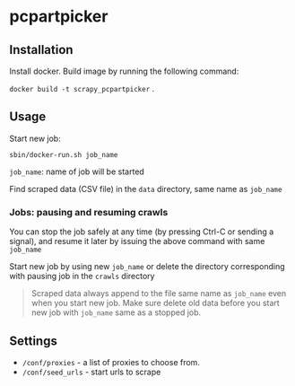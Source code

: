 # pcpartpicker

## Installation

Install docker. Build image by running the following command:

`docker build -t scrapy_pcpartpicker` .

## Usage

Start new job:

`sbin/docker-run.sh job_name`

`job_name`: name of job will be started

Find scraped data (CSV file) in the `data` directory, same name as `job_name`

### Jobs: pausing and resuming crawls

You can stop the job safely at any time (by pressing Ctrl-C or sending a signal), and resume it later by issuing the above command with same `job_name`

Start new job by using new `job_name` or delete the directory corresponding with pausing job in the `crawls` directory

> Scraped data always append to the file same name as `job_name` even when you start new job. Make sure delete old data before you start new job with `job_name` same as a stopped job.

## Settings

- `/conf/proxies` - a list of proxies to choose from.
- `/conf/seed_urls` - start urls to scrape
